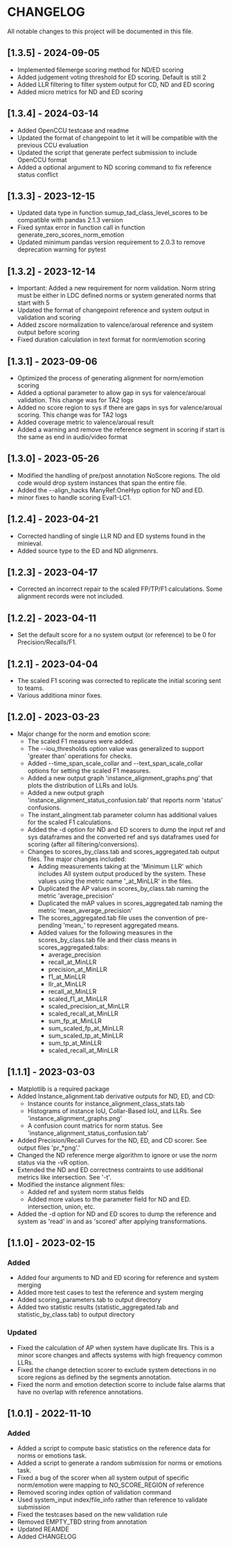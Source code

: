 # CHANGELOG
All notable changes to this project will be documented in this file.

## [1.3.5] - 2024-09-05
- Implemented filemerge scoring method for ND/ED scoring
- Added judgement voting threshold for ED scoring. Default is still 2
- Added LLR filtering to filter system output for CD, ND and ED scoring
- Added micro metrics for ND and ED scoring

## [1.3.4] - 2024-03-14
- Added OpenCCU testcase and readme
- Updated the format of changepoint to let it will be compatible with the previous CCU evaluation
- Updated the script that generate perfect submission to include OpenCCU format
- Added a optional argument to ND scoring command to fix reference status conflict

## [1.3.3] - 2023-12-15
- Updated data type in function sumup_tad_class_level_scores to be compatible with pandas 2.1.3 version
- Fixed syntax error in function call in function generate_zero_scores_norm_emotion
- Updated minimum pandas version requirement to 2.0.3 to remove deprecation warning for pytest

## [1.3.2] - 2023-12-14
- Important: Added a new requirement for norm validation. Norm string must be either in LDC defined norms or system generated norms that start with 5
- Updated the format of changepoint reference and system output in validation and scoring
- Added zscore normalization to valence/aroual reference and system output before scoring
- Fixed duration calculation in text format for norm/emotion scoring

## [1.3.1] - 2023-09-06
- Optimized the process of generating alignment for norm/emotion scoring
- Added a optional parameter to allow gap in sys for valence/aroual validation. This change was for TA2 logs
- Added no score region to sys if there are gaps in sys for valence/aroual scoring. This change was for TA2 logs
- Added coverage metric to valence/aroual result
- Added a warning and remove the reference segment in scoring if start is the same as end in audio/video format

## [1.3.0] - 2023-05-26
- Modified the handling of pre/post annotation NoScore regions.  The old code would drop system instances that span the entire file.
- Added the  --align_hacks ManyRef:OneHyp option for ND and ED.
- minor fixes to handle scoring Eval1-LC1.

## [1.2.4] - 2023-04-21
- Corrected handling of single LLR ND and ED systems found in the minieval.
- Added source type to the ED and ND alignmenrs.

## [1.2.3] - 2023-04-17
- Corrected an incorrect repair to the scaled FP/TP/F1 calculations.  Some alignment records were not included.

## [1.2.2] - 2023-04-11
- Set the default score for a no system output (or reference) to be 0 for Precision/Recalls/F1.

## [1.2.1] - 2023-04-04
- The scaled F1 scoring was corrected to replicate the initial scoring sent to teams.
- Various additiona minor fixes.

## [1.2.0] - 2023-03-23
- Major change for the norm and emotion score:
  - The scaled F1 measures were added.
  - The --iou_thresholds option value was generalized to support 'greater than' operations for checks.
  - Added --time_span_scale_collar and --text_span_scale_collar options for setting the scaled F1 measures.
  - Added a new output graph 'instance_alignment_graphs.png' that plots the distribution of LLRs and IoUs.
  - Added a new output graph 'instance_alignment_status_confusion.tab' that reports norm 'status' confusions.
  - The instant_alingment.tab parameter column has additional values for the scaled F1 calculations. 
  - Added the -d option for ND and ED scorers to dump the input ref and sys dataframes and the converted ref and sys
    dataframes used for scoring (after all filtering/conversions).
  - Changes to scores_by_class.tab and scores_aggregated.tab output files.  The major changes included:
    - Adding measurements taking at the 'Minimum LLR' which includes All system output produced by the system.
      These values using the metric name '_at_MinLLR' in the files.
    - Duplicated the AP values in scores_by_class.tab naming the metric 'average_precision'
    - Duplicated the mAP values in scores_aggregated.tab naming the metric 'mean_average_precision'
    - The scores_aggregated.tab file uses the convention of pre-pending 'mean_' to represent aggregated means.
    - Added values for the following measures in the scores_by_class.tab file and their class means in
      scores_aggregated.tabs:
      - average_precision
      - recall_at_MinLLR
      - precision_at_MinLLR
      - f1_at_MinLLR
      - llr_at_MinLLR
      - recall_at_MinLLR
      - scaled_f1_at_MinLLR
      - scaled_precision_at_MinLLR
      - scaled_recall_at_MinLLR
      - sum_fp_at_MinLLR
      - sum_scaled_fp_at_MinLLR
      - sum_scaled_tp_at_MinLLR
      - sum_tp_at_MinLLR
      - scaled_recall_at_MinLLR

## [1.1.1] - 2023-03-03
- Matplotlib is a required package
- Added Instance_alignment.tab derivative outputs for ND, ED, and CD:
  - Instance counts for instance_alignment_class_stats.tab
  - Histograms of instance IoU, Collar-Based IoU, and LLRs. See 'instance_alignment_graphs.png'
  - A confusion count matrics for norm status.  See 'instance_alignment_status_confusion.tab'
- Added Precision/Recall Curves for the ND, ED, and CD scorer.  See output files 'pr_*png'.'
- Changed the ND reference merge algorithm to ignore or use the norm status via the -vR option.
- Extended the ND and ED correctness contraints to use additional metrics like intersection.  See '-t'.
- Modified the instance alignment files:
  - Added ref and system norm status fields
  - Added more values to the parameter field for ND and ED. intersection, union, etc.
- Added the -d option for ND and ED scores to dump the reference and system as 'read' in and as 'scored' after applying transformations.

## [1.1.0] - 2023-02-15
### Added
- Added four arguments to ND and ED scoring for reference and system merging
- Added more test cases to test the reference and system merging
- Added scoring_parameters.tab to output directory
- Added two statistic results (statistic_aggregated.tab and statistic_by_class.tab) to output directory

### Updated
- Fixed the calculation of AP when system have duplicate llrs.  This is a minor score changes and affects systems with high frequency common LLRs.
- Fixed the change detection scorer to exclude system detections in no score regions as defined by the segments annotation.
- Fixed the norm and emotion detection scorre to include false alarms that have no overlap with reference annotations.

## [1.0.1] - 2022-11-10
### Added
- Added a script to compute basic statistics on the reference data for norms or emotions task.
- Added a script to generate a random submission for norms or emotions task.
- Fixed a bug of the scorer when all system output of specific norm/emotion were mapping to NO_SCORE_REGION of reference
- Removed scoring index option of validation command
- Used system_input index/file_info rather than reference to validate submission
- Fixed the testcases based on the new validation rule
- Removed EMPTY_TBD string from annotation
- Updated REAMDE
- Added CHANGELOG
